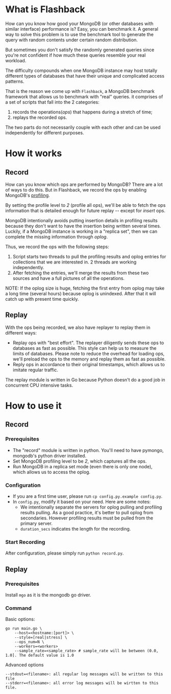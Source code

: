 # What is Flashback

How can you know how good your MongoDB (or other databases with similar interface) performance is? Easy, you can benchmark it. A general way to solve this problem is to use the benchmark tool to generate the query with random contents under certain random distribution.

But sometimes you don't satisfy the randomly generated queries since you're not confident if how much these queries resemble your real workload.

The difficulty compounds when one MongoDB instance may host totally different types of databases that have their unique and complicated access patterns.

That is the reason we come up with `Flashback`, a MongoDB benchmark framework that allows us to benchmark with "real" queries. it comprises of a set of scripts that fall into the 2 categories:

1. records the operations(_ops_) that happens during a stretch of time;
2. replays the recorded ops.

The two parts do not necessarily couple with each other and can be used independently for different purposes.

# How it works

## Record

How can you know which ops are performed by MongoDB? There are a lot of ways to do this. But in Flashback, we record the ops by enabling MongoDB's [profiling](http://docs.mongodb.org/manual/reference/command/profile/).

By setting the profile level to _2_ (profile all ops), we'll be able to fetch the ops information that is detailed enough for future replay -- except for _insert_ ops.

MongoDB intentionally avoids putting insertion details in profiling results because they don't want to have the insertion being written several times. Luckily, if a MongoDB instance is working in a "replica set", then we can complete the missing information through _oplog_.

Thus, we record the ops with the following steps:

1. Script starts two threads to pull the profiling results and oplog entries for collections that we are interested in. 2 threads are working independently.
2. After fetching the entries, we'll merge the results from these two sources and have a full pictures of all the operations.

NOTE: If the oplog size is huge, fetching the first entry from oplog may take a long time (several hours) because oplog is unindexed. After that it will catch up with present time quickly.

## Replay

With the ops being recorded, we also have replayer to replay them in different ways:

* Replay ops with "best effort". The replayer diligently sends these ops to databases as fast as possible. This style can help us to measure the limits of databases. Please note to reduce the overhead for loading ops, we'll preload the ops to the memory and replay them as fast as possible.
* Reply ops in accordance to their original timestamps, which allows us to imitate regular traffic.

The replay module is written in Go because Python doesn't do a good job in concurrent CPU intensive tasks.

# How to use it

## Record

### Prerequisites

* The "record" module is written in python. You'll need to have pymongo, mongodb's python driver installed.
* Set MongoDB profiling level to be _2_, which captures all the ops.
* Run MongoDB in a replica set mode (even there is only one node), which allows us to access the oplog.

### Configuration

* If you are a first time user, please run `cp config.py.example config.py`.
* In `config.py`, modify it based on your need. Here are some notes:
    * We intentionally separate the servers for oplog pulling and profiling results pulling. As a good practice, it's better to pull oplog from secondaries. However profiling results must be pulled from the primary server.
    * `duration_secs` indicates the length for the recording.

### Start Recording

After configuration, please simply run `python record.py`.

## Replay

### Prerequisites

Install `mgo` as it is the mongodb go driver.

### Command
Basic options:

    go run main.go \
        --host=<hostname:[port]> \
        --style=[real|stress] \
        --ops_num=N \
        --workers=<workers>
        --sample_rate=<sample_rate> # sample_rate will be between (0.0, 1.0]. The default value is 1.0
        

Advanced options

    --stdout=<filename>: all regular log messages will be written to this file
    --stderr=<filename>: all error log messages will be wirtten to this file.
